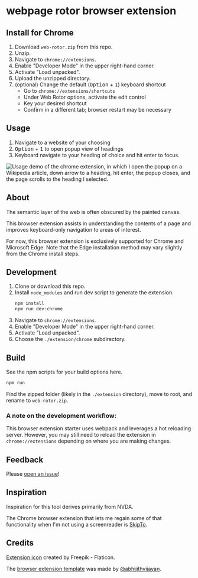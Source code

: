 # webpage rotor browser extension

## Install for Chrome

1. Download `web-rotor.zip` from this repo.  
1. Unzip.
1. Navigate to `chrome://extensions`.
1. Enable "Developer Mode" in the upper right-hand corner.
1. Activate "Load unpacked".
1. Upload the unzipped directory.
1. (optional) Change the default (<kbd>Option</kbd> + <kbd>1</kbd>) keyboard shortcut
    - Go to `chrome://extensions/shortcuts`
    - Under Web Rotor options, activate the edit control
    - Key your desired shortcut
    - Confirm in a different tab; browser restart may be necessary

## Usage

1. Navigate to a website of your choosing
1. <kbd>Option</kbd> + <kbd>1</kbd> to open popup view of headings
1. Keyboard navigate to your heading of choice and hit enter to focus.

![Usage demo of the chrome extension, in which I open the popup on a Wikipedia article, down arrow to a heading, hit enter, the popup closes, and the page scrolls to the heading I selected.](https://user-images.githubusercontent.com/14981214/179573535-a5a7b971-9bb8-4d14-96d7-4ecce910117c.gif)

## About

The semantic layer of the web is often obscured by the painted canvas. 

This browser extension assists in understanding the contents of a page and improves keyboard-only navigation to areas of interest.

For now, this browser extension is exclusively supported for Chrome and Microsoft Edge. Note that the Edge installation method may vary slightly from the Chrome install steps.

## Development

1. Clone or download this repo.  
1. Install `node_modules` and run dev script to generate the extension.
    ```bash
    npm install
    npm run dev:chrome
    ````
1. Navigate to `chrome://extensions`.
1. Enable "Developer Mode" in the upper right-hand corner.
1. Activate "Load unpacked".
1. Choose the `./extension/chrome` subdirectory.

## Build

See the npm scripts for your build options here.
```bash
npm run
```

Find the zipped folder (likely in the `./extension` directory), move to root, and rename to `web-rotor.zip`.

### A note on the development workflow:

This browser extension starter uses webpack and leverages a hot reloading server. However, you may still need to reload the extension in `chrome://extensions` depending on where you are making changes. 

## Feedback

Please [open an issue](https://github.com/andrialexandrou/web-rotor/issues/new)!

## Inspiration

Inspiration for this tool derives primarily from NVDA.

The Chrome browser extension that lets me regain some of that functionality when I'm not using a screenreader is [SkipTo](https://github.com/skipto-landmarks-headings/browser-extension).

## Credits

<a href="https://www.flaticon.com/free-icons/relationship">Extension icon</a> created by Freepik - Flaticon.

The [browser extension template](https://github.com/abhijithvijayan/web-extension-starter) was made by <a href="https://twitter.com/_abhijithv">@abhijithvijayan</a>.

